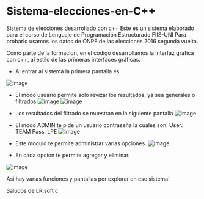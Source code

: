 # Sistema-elecciones-en-C++
Sistema de elecciones desarrollado con c++
Este es un sistema elaborado para el curso de Lenguaje de Programación Estructurado FIIS-UNI
Para probarlo usamos los datos de ONPE de las elecciones 2016 segunda vuelta.

Como parte de la formacion, en el codigo desarrollamos la interfaz grafica con c++, al estilo de las
primeras interfaces gráficas. 
 - Al entrar al sistema la primera pantalla es


![image](https://user-images.githubusercontent.com/59323925/116297756-39e66980-a761-11eb-9eb8-6318c961ef54.png)
 
 

 - El modo usuario permite solo revizar los resultados, ya sea generales o filtrados
![image](https://user-images.githubusercontent.com/59323925/116296483-e9224100-a75f-11eb-972e-0a92123327ba.png)
![image](https://user-images.githubusercontent.com/59323925/116296516-f3443f80-a75f-11eb-8440-c375cd4a2a5e.png)
 
- Los resultados del filtrado se muestran en la siguiente pantalla
![image](https://user-images.githubusercontent.com/59323925/116296686-1ff85700-a760-11eb-9e43-fefb79590cb9.png)
 
 - El modo ADMIN te pide un usuario contraseña la cuales son:
      User: TEAM
      Pass: LPE
![image](https://user-images.githubusercontent.com/59323925/116296901-5df57b00-a760-11eb-83c5-7c70d45ca4b0.png)
 
- Este modulo te permite administrar varias opciones.
![image](https://user-images.githubusercontent.com/59323925/116297289-bb89c780-a760-11eb-84c8-4cab0a8244f0.png)

 - En cada opcion te permite agregar y eliminar.


 ![image](https://user-images.githubusercontent.com/59323925/116297422-dbb98680-a760-11eb-868d-8202cec7d52d.png)
 
 Asi hay varias funciones y pantallas por explorar en ese sistema!
 
 Saludos de LR.soft c:

 

